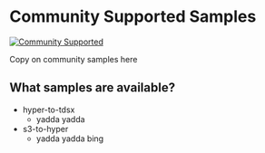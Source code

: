 # Community Supported Samples
[![Community Supported](https://img.shields.io/badge/Support%20Level-Community%20Supported-457387.svg)](https://www.tableau.com/support-levels-it-and-developer-tools)

Copy on community samples here

## What samples are available?
- hyper-to-tdsx
  - yadda yadda
- s3-to-hyper
  - yadda yadda bing